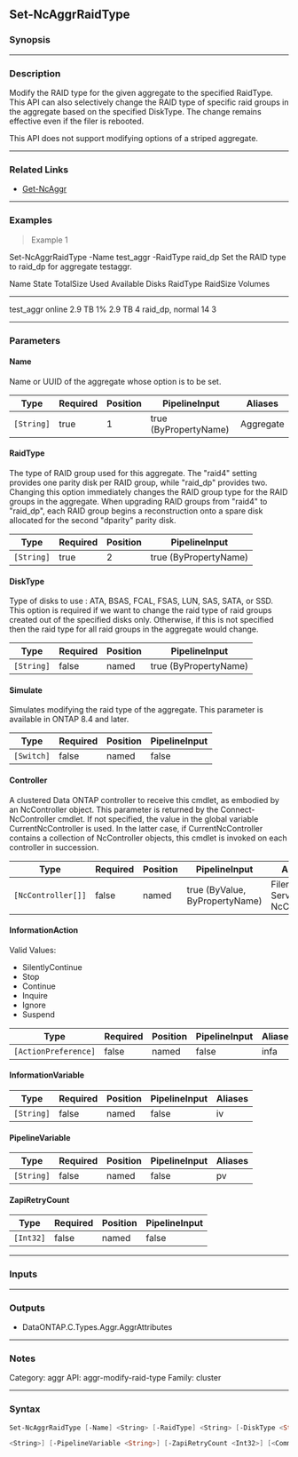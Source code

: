 Set-NcAggrRaidType
------------------

### Synopsis

---

### Description

Modify the RAID type for the given aggregate to the specified RaidType. This API can also selectively change the RAID type of specific raid groups in the aggregate based on the specified DiskType. The change remains effective even if the filer is rebooted.  

This API does not support modifying options of a striped aggregate.

---

### Related Links
* [Get-NcAggr](Get-NcAggr)

---

### Examples
> Example 1

Set-NcAggrRaidType -Name test_aggr -RaidType raid_dp
Set the RAID type to raid_dp for aggregate testaggr.

Name                      State       TotalSize  Used  Available Disks RaidType        RaidSize  Volumes
----                      -----       ---------  ----  --------- ----- --------        --------  -------
test_aggr                 online         2.9 TB    1%     2.9 TB   4   raid_dp, normal    14           3

---

### Parameters
#### **Name**
Name or UUID of the aggregate whose option is to be set.

|Type      |Required|Position|PipelineInput        |Aliases  |
|----------|--------|--------|---------------------|---------|
|`[String]`|true    |1       |true (ByPropertyName)|Aggregate|

#### **RaidType**
The type of RAID group used for this aggregate. The "raid4" setting  provides one parity disk per RAID group, while "raid_dp" provides two. Changing this option immediately changes the RAID group type for the RAID groups in the aggregate.  When upgrading RAID groups from "raid4" to "raid_dp", each RAID group begins a reconstruction onto a spare disk allocated for the second "dparity" parity disk.

|Type      |Required|Position|PipelineInput        |
|----------|--------|--------|---------------------|
|`[String]`|true    |2       |true (ByPropertyName)|

#### **DiskType**
Type of disks to use : ATA, BSAS, FCAL, FSAS, LUN, SAS, SATA, or SSD.  This option is required if we want to change the raid type of raid groups created out of the specified disks only. Otherwise, if this is not specified then the raid type for all raid groups in the aggregate would change.

|Type      |Required|Position|PipelineInput        |
|----------|--------|--------|---------------------|
|`[String]`|false   |named   |true (ByPropertyName)|

#### **Simulate**
Simulates modifying the raid type of the aggregate.
This parameter is available in ONTAP 8.4 and later.

|Type      |Required|Position|PipelineInput|
|----------|--------|--------|-------------|
|`[Switch]`|false   |named   |false        |

#### **Controller**
A clustered Data ONTAP controller to receive this cmdlet, as embodied by an NcController object.  This parameter is returned by the Connect-NcController cmdlet.  If not specified, the value in the global variable CurrentNcController is used.  In the latter case, if CurrentNcController contains a collection of NcController objects, this cmdlet is invoked on each controller in succession.

|Type              |Required|Position|PipelineInput                 |Aliases                          |
|------------------|--------|--------|------------------------------|---------------------------------|
|`[NcController[]]`|false   |named   |true (ByValue, ByPropertyName)|Filer<br/>Server<br/>NcController|

#### **InformationAction**

Valid Values:

* SilentlyContinue
* Stop
* Continue
* Inquire
* Ignore
* Suspend

|Type                |Required|Position|PipelineInput|Aliases|
|--------------------|--------|--------|-------------|-------|
|`[ActionPreference]`|false   |named   |false        |infa   |

#### **InformationVariable**

|Type      |Required|Position|PipelineInput|Aliases|
|----------|--------|--------|-------------|-------|
|`[String]`|false   |named   |false        |iv     |

#### **PipelineVariable**

|Type      |Required|Position|PipelineInput|Aliases|
|----------|--------|--------|-------------|-------|
|`[String]`|false   |named   |false        |pv     |

#### **ZapiRetryCount**

|Type     |Required|Position|PipelineInput|
|---------|--------|--------|-------------|
|`[Int32]`|false   |named   |false        |

---

### Inputs

---

### Outputs
* DataONTAP.C.Types.Aggr.AggrAttributes

---

### Notes
Category: aggr
API: aggr-modify-raid-type
Family: cluster

---

### Syntax
```PowerShell
Set-NcAggrRaidType [-Name] <String> [-RaidType] <String> [-DiskType <String>] [-Simulate] [-Controller <NcController[]>] [-InformationAction <ActionPreference>] [-InformationVariable 
```
```PowerShell
<String>] [-PipelineVariable <String>] [-ZapiRetryCount <Int32>] [<CommonParameters>]
```
